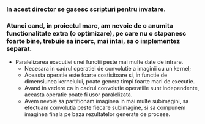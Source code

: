 ### In acest director se gasesc scripturi pentru invatare. 
### Atunci cand, in proiectul mare, am nevoie de o anumita functionalitate extra (o optimizare), pe care nu o stapanesc foarte bine, trebuie sa incerc, mai intai, sa o implementez separat.
  * Paralelizarea executiei unei functii peste mai multe date de intrare. 
    * Necesara in cadrul operatiei de convolutie a imaginii cu un kernel;
    * Aceasta operatie este foarte costisitoare si, in functie de dimensiunea kernelului, poate genera timpi foarte mari de executie.
    * Avand in vedere ca in cadrul convolutie operatiile sunt independente, aceasta operatie poate fi usor paralelizata. 
    * Avem nevoie sa partitionam imaginea in mai multe subimagini, sa efectuam convolutia peste fiecare subimagine, si sa compunem imaginea finala pe baza rezultatelor generate de procese.
